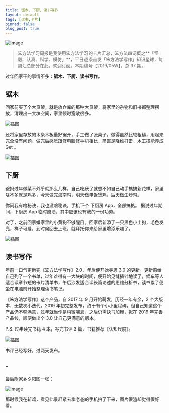 ```yaml
---
title: 锯木、下厨、读书写作 
layout: default
tags: [读书,卡片]
pinned: false
blog_post: true
---
```



![image](http://upload-images.jianshu.io/upload_images/32598-4f7778f2d881e7bd?imageMogr2/auto-orient/strip%7CimageView2/2/w/1240)

> 笨方法学习周报是我使用笨方法学习的卡片汇总，笨方法四词概之**「坚毅、认真、科学、模仿」**，平日逐条首发「笨方法学写作」知识星球，每周汇总部分在此，欢迎订阅。本期编号【2019/05W】，总 37 期。

过年回家干的事情不多：**锯木、下厨、读书写作。**

## 锯木

回家前买了个大货架，就是放仓库的那种大货架，将家里的杂物和旧书都整理摆放，清理出一大块空间，家里顿时宽敞很多。

![插图](http://upload-images.jianshu.io/upload_images/32598-1c277a8933ce4cc0?imageMogr2/auto-orient/strip%7CimageView2/2/w/1240)

还将家里存放的木条木板量好锯开，手工做了张桌子，做得虽然比较粗糙，用起来完全没有问题，做完后感觉跟修电脑修手机相比，简直是降维打击，木工技能养成 Get 。

![插图](http://upload-images.jianshu.io/upload_images/32598-4d572c753a11c94d?imageMogr2/auto-orient/strip%7CimageView2/2/w/1240)

## 下厨

爸妈过年做菜不外乎就那么几样，自己吃厌了就想不如自己动手搞搞新花样，家里啥不多就是鸡多，今天做完海南鸡，明天做电饭煲鸡，后天做生炒鸡。

你问我有啥秘诀，我也没啥秘诀，手机下个 下厨房 App，全部搞掂。
据说过年期间，下厨房 App 临时崩溃，其中应该也有我的一份功劳。

对了，之前回家嫌家里的小黄狗不够醒目，回家后新添了一只黑色小土狗，毛色发亮，样子可爱，到时候回去上班，就拜托你来给家里增添乐趣了。

![插图](http://upload-images.jianshu.io/upload_images/32598-d132f31fb90ea9a0?imageMogr2/auto-orient/strip%7CimageView2/2/w/1240)


## 读书写作

年前一口气更新完《笨方法学写作》2.0，年后便开始寻思 3.0 的更新。更新前给自己列了一个书单，过年难得有一大块的时间，便开始见缝插针地读了，候车等人适合读章节短的卡片清单书，午后沙发适合读长篇论述的思维分析书，读书累了便坐在电脑前开始整理读书笔记。

《笨方法学写作》这个产品，自 2017 年 9 月开始萌发，历经一年有余，2 个大版本，无数次小迭代，2019 年初完整发布，终于有个小小里程碑，但自己知道这个产品仍不够满意，过年就当作是稍微喘息，之后仍需快马加鞭，拟在 2019 年完善产品线，顺便做出个 3.0 让自己更满意的版本。 
 
P.S. 过年读完书籍 4 本，写完书评 3 篇，书籍推荐《认知尺度》。

![插图](http://upload-images.jianshu.io/upload_images/32598-367a5f104397b25a?imageMogr2/auto-orient/strip%7CimageView2/2/w/1240)

书评已经写好，过两天发布。

## -

最后附家乡夕阳图一张：

![image](http://upload-images.jianshu.io/upload_images/32598-f450fce697df24c8?imageMogr2/auto-orient/strip%7CimageView2/2/w/1240)

那时候我在斩鸡，看见此景赶紧去拿老爸的手机拍了下来，图片很渣却觉得很好看。